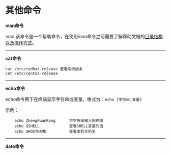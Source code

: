 # 其他命令

**man命令**

man 该命令是一个帮助命令，在使用man命令之前需要了解帮助文档的[目录结构以及操作方式](http://www.linuxprobe.com/chapter02/#22)。

---
**cat命令**

    cat /etc/redhat-release 查看系统版本
    cat /etc/centos-release 
    
---
**echo命令**

echo命令用于在终端显示字符串或变量。格式为：```echo [字符串|变量]```

示例：
            
        echo ZhengHuanRong      将字符串输入到终端
        echo $SHELL             查看SHELL变量的值
        echo $HOSTNAME          查看本机主机名

---
**date命令**